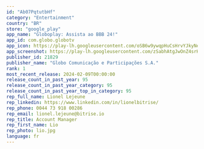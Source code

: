 ```yaml
---
id: "Ab07PqtutbHf"
category: "Entertainment"
country: "BR"
store: "google_play"
app_name: "Globoplay: Assista ao BBB 24!"
app_id: com.globo.globotv
app_icon: https://play-lh.googleusercontent.com/oSB6w9ywqpHuCsHrvYJkyNeYa2jc1Nw212oW5-e3Onpj9oRBYT0blcPAuc9pq-iNtFs
app_screenshot: https://play-lh.googleusercontent.com/zSabhAtgJwOnZ4srHG9u0T9MUm3yp4F3Do-08TL8V0Cxkv7NXblNy2pWHBXXuI0-GA
publisher_id: 21829
publisher_name: "Globo Comunicação e Participações S.A."
rank: 1
most_recent_release: 2024-02-09T00:00:00
release_count_in_past_year: 95
release_count_in_past_year_category: 95
release_count_in_past_year_top_in_category: 95
rep_full_name: Lionel Lejeune
rep_linkedin: https://www.linkedin.com/in/lionelbitrise/
rep_phone: 0044 73 918 00286
rep_email: lionel.lejeune@bitrise.io
rep_title: Account Manager
rep_first_name: Lio
rep_photo: lio.jpg
language: fr
---
```

